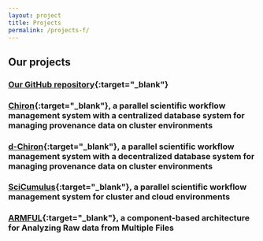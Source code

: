 ```yaml
---
layout: project
title: Projects
permalink: /projects-f/
---
```


## Our projects

### [Our GitHub repository](http://github.com/hpcdb){:target="_blank"}
### [Chiron](http://chironengine.sourceforge.net/){:target="_blank"}, a parallel scientific workflow management system with a centralized database system for managing provenance data on cluster environments
### [d-Chiron](http://github.com/hpcdb/d-Chiron){:target="_blank"}, a parallel scientific workflow management system with a decentralized database system for managing provenance data on cluster environments
### [SciCumulus](https://scicumulusc2.wordpress.com/){:target="_blank"}, a parallel scientific workflow management system for cluster and cloud environments
### [ARMFUL](https://hpcdb.github.io/armful){:target="_blank"}, a component-based architecture for Analyzing Raw data from Multiple Files
